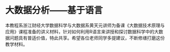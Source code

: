 # 大数据分析——基于语言
本教程系浙江财经大学数据科学与大数据系黄天元讲师为备课《大数据技术原理与应用》课程准备的讲义材料，针对如何利用R语言来讲授和探讨数据科学中的大数据问题具有普适价值，特此共享。希望各位老师同学多提建议，不断修缮打磨这份教学材料。

